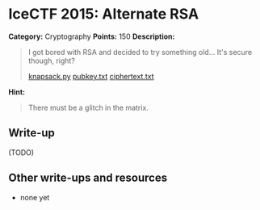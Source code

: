 # IceCTF 2015: Alternate RSA

**Category:** Cryptography
**Points:** 150
**Description:** 

> <p>I got bored with RSA and decided to try something old... It's secure though, right?</p><p><a target='_blank' href='/problem-static/stage4/crypto/alternate_rsa/knapsack.py'>knapsack.py</a> <a target='_blank' href='/problem-static/stage4/crypto/alternate_rsa/pubkey.txt'>pubkey.txt</a> <a target='_blank' href='/problem-static/stage4/crypto/alternate_rsa/ciphertext.txt'>ciphertext.txt</a></p>

**Hint:**

> There must be a glitch in the matrix.

## Write-up

(TODO)

## Other write-ups and resources

* none yet
